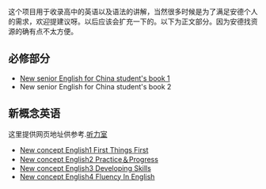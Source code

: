 <p>这个项目用于收录高中的英语以及语法的讲解，当然很多时候是为了满足安德个人的需求，欢迎提建议呀。以后应该会扩充一下的。以下为正文部分。因为安德找资源的确有点不太方便。</p>
  <h2>必修部分</h2>
<ul>
  <li><a href="https://dfghj123tyuvi.github.io/Compulsory-English/%E5%BF%85%E4%BF%AE%E4%B8%80">New senior English for China student's book 1</a></li>
  <li>New senior English for China student's book 2</li>
</ul>
<h2>新概念英语</h2>
<p>这里提供网页地址供参考.<a href=http://www.tingroom.com/>听力室</p>
<ul>
  <li><a href=http://www.tingroom.com/lesson/nce1>New concept English1  First Things First</a></li>
  <li><a href=http://www.tingroom.com/lesson/nce2>New concept English2  Practice＆Progress</a></li>
  <li><a href=http://www.tingroom.com/lesson/nce3>New concept English3  Developing Skills</a></li>
  <li><a href=http://www.tingroom.com/lesson/nce4>New concept English4  Fluency In English</a></li>
</ul>
